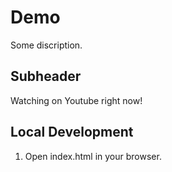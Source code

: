 # Demo

Some discription.

## Subheader

Watching on Youtube right now!

## Local Development

1. Open index.html in your browser.
